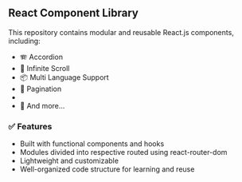 ## React Component Library

This repository contains modular and reusable React.js components, including:

- 🪗 Accordion
- 🔄 Infinite Scroll
- 📦 Multi Language Support
- 🔁 Pagination
- 
- 🚀 And more...

### ✅ Features
- Built with functional components and hooks
- Modules divided into respective routed using react-router-dom
- Lightweight and customizable
- Well-organized code structure for learning and reuse
